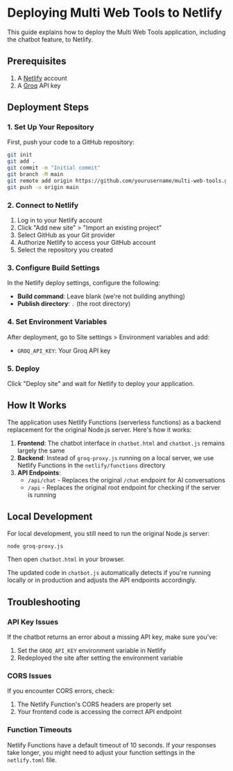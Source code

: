 # Deploying Multi Web Tools to Netlify

This guide explains how to deploy the Multi Web Tools application, including the chatbot feature, to Netlify.

## Prerequisites

1. A [Netlify](https://www.netlify.com/) account
2. A [Groq](https://groq.com/) API key

## Deployment Steps

### 1. Set Up Your Repository

First, push your code to a GitHub repository:

```bash
git init
git add .
git commit -m "Initial commit"
git branch -M main
git remote add origin https://github.com/yourusername/multi-web-tools.git
git push -u origin main
```

### 2. Connect to Netlify

1. Log in to your Netlify account
2. Click "Add new site" > "Import an existing project"
3. Select GitHub as your Git provider
4. Authorize Netlify to access your GitHub account
5. Select the repository you created

### 3. Configure Build Settings

In the Netlify deploy settings, configure the following:

- **Build command**: Leave blank (we're not building anything)
- **Publish directory**: `.` (the root directory)

### 4. Set Environment Variables

After deployment, go to Site settings > Environment variables and add:

- `GROQ_API_KEY`: Your Groq API key

### 5. Deploy

Click "Deploy site" and wait for Netlify to deploy your application.

## How It Works

The application uses Netlify Functions (serverless functions) as a backend replacement for the original Node.js server. Here's how it works:

1. **Frontend**: The chatbot interface in `chatbot.html` and `chatbot.js` remains largely the same
2. **Backend**: Instead of `groq-proxy.js` running on a local server, we use Netlify Functions in the `netlify/functions` directory
3. **API Endpoints**:
   - `/api/chat` - Replaces the original `/chat` endpoint for AI conversations
   - `/api` - Replaces the original root endpoint for checking if the server is running

## Local Development

For local development, you still need to run the original Node.js server:

```bash
node groq-proxy.js
```

Then open `chatbot.html` in your browser.

The updated code in `chatbot.js` automatically detects if you're running locally or in production and adjusts the API endpoints accordingly.

## Troubleshooting

### API Key Issues

If the chatbot returns an error about a missing API key, make sure you've:

1. Set the `GROQ_API_KEY` environment variable in Netlify
2. Redeployed the site after setting the environment variable

### CORS Issues

If you encounter CORS errors, check:

1. The Netlify Function's CORS headers are properly set
2. Your frontend code is accessing the correct API endpoint

### Function Timeouts

Netlify Functions have a default timeout of 10 seconds. If your responses take longer, you might need to adjust your function settings in the `netlify.toml` file.
